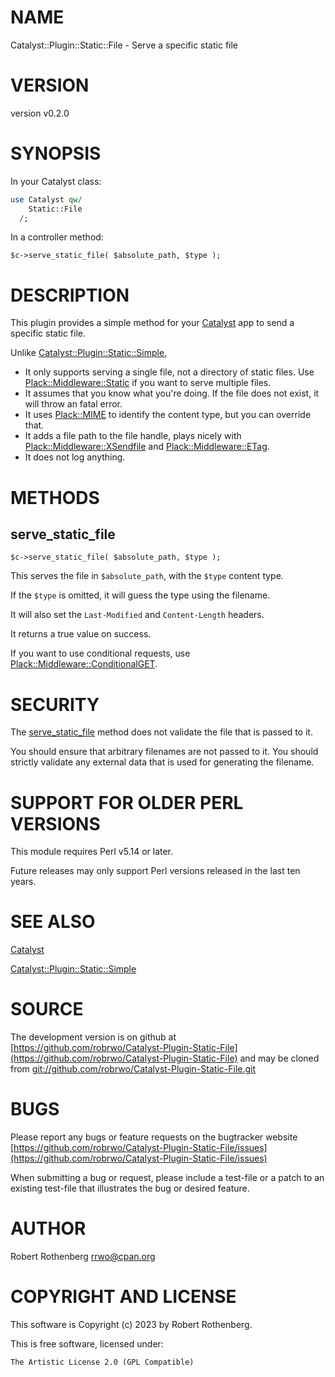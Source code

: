 # NAME

Catalyst::Plugin::Static::File - Serve a specific static file

# VERSION

version v0.2.0

# SYNOPSIS

In your Catalyst class:

```perl
use Catalyst qw/
    Static::File
  /;
```

In a controller method:

```
$c->serve_static_file( $absolute_path, $type );
```

# DESCRIPTION

This plugin provides a simple method for your [Catalyst](https://metacpan.org/pod/Catalyst) app to send a specific static file.

Unlike [Catalyst::Plugin::Static::Simple](https://metacpan.org/pod/Catalyst%3A%3APlugin%3A%3AStatic%3A%3ASimple),

- It only supports serving a single file, not a directory of static files. Use [Plack::Middleware::Static](https://metacpan.org/pod/Plack%3A%3AMiddleware%3A%3AStatic) if you want to
serve multiple files.
- It assumes that you know what you're doing. If the file does not exist, it will throw an fatal error.
- It uses [Plack::MIME](https://metacpan.org/pod/Plack%3A%3AMIME) to identify the content type, but you can override that.
- It adds a file path to the file handle, plays nicely with [Plack::Middleware::XSendfile](https://metacpan.org/pod/Plack%3A%3AMiddleware%3A%3AXSendfile) and [Plack::Middleware::ETag](https://metacpan.org/pod/Plack%3A%3AMiddleware%3A%3AETag).
- It does not log anything.

# METHODS

## serve\_static\_file

```
$c->serve_static_file( $absolute_path, $type );
```

This serves the file in `$absolute_path`, with the `$type` content type.

If the `$type` is omitted, it will guess the type using the filename.

It will also set the `Last-Modified` and `Content-Length` headers.

It returns a true value on success.

If you want to use conditional requests, use [Plack::Middleware::ConditionalGET](https://metacpan.org/pod/Plack%3A%3AMiddleware%3A%3AConditionalGET).

# SECURITY

The [serve\_static\_file](https://metacpan.org/pod/serve_static_file) method does not validate the file that is passed to it.

You should ensure that arbitrary filenames are not passed to it. You should strictly validate any external data that is
used for generating the filename.

# SUPPORT FOR OLDER PERL VERSIONS

This module requires Perl v5.14 or later.

Future releases may only support Perl versions released in the last ten years.

# SEE ALSO

[Catalyst](https://metacpan.org/pod/Catalyst)

[Catalyst::Plugin::Static::Simple](https://metacpan.org/pod/Catalyst%3A%3APlugin%3A%3AStatic%3A%3ASimple)

# SOURCE

The development version is on github at [https://github.com/robrwo/Catalyst-Plugin-Static-File](https://github.com/robrwo/Catalyst-Plugin-Static-File)
and may be cloned from [git://github.com/robrwo/Catalyst-Plugin-Static-File.git](git://github.com/robrwo/Catalyst-Plugin-Static-File.git)

# BUGS

Please report any bugs or feature requests on the bugtracker website
[https://github.com/robrwo/Catalyst-Plugin-Static-File/issues](https://github.com/robrwo/Catalyst-Plugin-Static-File/issues)

When submitting a bug or request, please include a test-file or a
patch to an existing test-file that illustrates the bug or desired
feature.

# AUTHOR

Robert Rothenberg <rrwo@cpan.org>

# COPYRIGHT AND LICENSE

This software is Copyright (c) 2023 by Robert Rothenberg.

This is free software, licensed under:

```
The Artistic License 2.0 (GPL Compatible)
```
